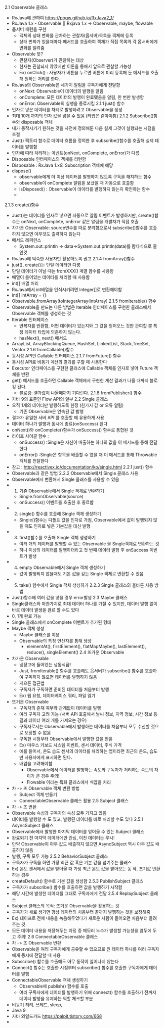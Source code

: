 2.1 Observable 클래스
* RxJava에 관하여 https://poqw.github.io/RxJava2_1/
* RxJava 1.x - Observable  || Rxjava 1.x -> Observable, maybe, flowable
* 옵서버 패턴을 구현 
    * 객체의  상태 변화를 관차하는 관찰자(옵서버)목록을 객체에 등록
    * 상태 변화가 있을때마다 메서드를 호출하여 객체가 직접 목록의 각 옵서버에게 변화를 알려줌
* Observable 뜻?
    * 관찰자(Observer)가 관찰하는 대상
    * 현재는 관찰되지 않았지만 이론을 통해서 앞으로 관찰할 가능성
    * Ex) onClick() : 사용자가 버튼을 누르면 버튼에 미리 등록해 둔 메서드를 호출해 원하는 처리를 한다.
* RxJava의 Observable은 세가지 알림을 구독자에게 전달함
    * onNext: Observable이 데이터의 발행을 알림
    * onComplete: 모든 데이터의 발행이 완료됐음을 알림, 한 번만 발생함
    * onError: Observable의 실행을 종료시킴
2.1.1 just() 함수
* 인자로 넣은 데이터를 차례로 발행하려고 Observable을 생성
* 최대 10개 까지의 인자 값을 넣을 수 있음 (타입은 같아야함)
2.1.2  Subscribe()함수와 disposable 객체
* 내가 동작시키기 원하는 것을 사전에 정의해둔 다음 실제 그것이 실행되는 시점을 조절
* Just() 팩토리 함수로 데이터 흐름을 정의한 후 subscribe()함수를 호출해 실제 데이터를 발행함
* 인자에 따라 처리하는 이벤트(onNext, onComplete, onError)가 다름 
* Disposable 인터페이스의 객체를 리턴함
* Disposable : RxJava 1.x의 Subscription 객체에 해당
* dispose() 
    * observable에게 더 이상 데이터를 발행하지 않도록 구독을 해지하는 함수
    * observable이 onComplete 알림을 보냈을 때 자동으로 호출함
    * isDisposed() : Observable이 데이터를 발행하지 않는지 확인하는 함수
    * 
2.1.3 create()함수
* Just()는 데이터를 인자로 넣으면 자동으로 알림 이벤트가 발생하지만, create()함수는 onNext, onComplete, onError 같은 알림을 개발자가 직접 호출
* 차가운 Observable: source변수를 따로 분리함으로서 subscribe()함수를 호출하지 않으면 아무것도 출력하지 않는다
* 메서드 레퍼런스
    * System.out::println -> data->System.out.println(data)를 람다식으로 줄인것
* RxJava에 익숙한 사용자만 활용하도록 권고
2.1.4  fromArray()함수
* just(), create()는 단일 데이터만 다룸
* 단일 데이터가 아닐 때는 fromXXX() 계열 함수를 사용함
* 배열이 들어있는 데이터를 처리할 때 사용함
* int[] 배열 처리
*  RxJava에서  int배열을 인식시키려면 Integer[]로 변환해야함
* int[] intArray = {}
* Observable.fromArray(toIntegerArray(intArray)
2.1.5 fromIterable() 함수
* Observable을 만드는 다른 방법은 Iterable 인터페이스를 구현한 클래스에서 Observable 객체를 생성하는 것
* Iterable 인터페이스
    * 반복자를 반환함, 어떤 데이터가 있는지와 그 값을 얻어오느 것만 관여할 뿐 특정 데이터 타입에 의존하지 않는다.
    * hasNext(), next() 메서드
*  ArrayList, ArrayBlockingQueue, HashSet, LinkedList, Stack,TreeSet, Vector
2.1.6 fromCallable()함수
* 동시성 API인 Callable 인터페이스
2.1.7 fromFuture() 함수
* 동시성 API로 비동기 계산의 결과를 구할 때 사용한다
* Executor 인터페이스를 구현한 클래스에 Callable 객체를 인자로 넣어 Future 객체를 반환
* get() 메서드를 호출하면 Callable 객체에서 구현한 계산 결과가 나올 때까지 블로킹 된다.
    * 블로킹: 결과값이 나올때까지 기다린다.
2.1.8 fromPublisher() 함수
* 자바 9의 표준인 Flow API의 일부
2.2 Single 클래스
* 오직 1개의 데이터만 발행하도록 한정 (한가지 값 or 오류 알림)
    * 기존 Observable은 연속된 값 발행
* 결과가 유일한 서버 API 를 호출할 때 유용하게 사용
* 데이터 하나가 발행과 동시에 종료(onSuccess) 된다
* onNext()와 onComplete()함수가 onSuccess() 함수로 통합된 것
* 라이프 사이클 함수 : 
    * onSuccess() :Single은 자신이 배출하는 하나의 값을 이 메서드를 통해 전달한다
    *  onError() :Single은 항목을 배출할 수 없을 때 이 메서드를 통해 Throwable 객체를 전달한다
* 참고 : http://reactivex.io/documentation/ko/single.html
2.2.1 just() 함수
* Observable과 같은 방법
2.2.2 Observable에서 Single 클래스 사용
* Observable에서 변환해서 Single 클래스를 사용할 수 있음
* 1) 기존 Observable에서  Single 객체로 변환하기 
    * Single.fromObservable(source)
    * onSuccess() 이벤트를 호출한 후 종료함
* 2) single() 함수를 호출해 Single 객체 생성하기
    * Single()함수는 디폴트 값을 인자로 가짐, Observable에서 값이 발행되지 않을 때도 인자로 넣은 기본값을 대신 발행
* 3) first()함수를 호출해 Single 객체 생성하기
    * 여러 개의 데이터를 발행할 수 있는 Observable 을  Single객체로 변환하는 것
    * 하나 이상의 데이터를 발행하더라고 첫 번째 데이터 발행 후 onSuccess 이벤트가 발생
* 4) empty Observable에서 Single 객체 생성하기
    * 값이 발행되지 않을때도 기본 값을 갖는 Single 객체로 변환할 수 있음
* 5) take() 함수에서 Single 객체 생성하기
2.2.3 Single 클래스의 올바른 사용 방법
* Just()함수에 여러 값을 넣을 경우 error발생
2.3 Maybe 클래스
* Single클래스와 마찬가지로 최대 데이터 하나를 가질 수 있지만, 데이터 발행 없이 바로 데이터 발생을 완료 할 수도 있다
* 0, 1개 완료 가능
* Single 클래스에서 onComplete 이벤트가 추가된 형태
* Maybe 객체 생성
    * Maybe 클래스를 이용
    * Observable의 특정 연산자를 통해 생성
        * elementAt(), firstElement(), flatMapMaybe(), lastElement(), reduce(), singleElement()
2.4 뜨거운 Observable
* 차가운 Observable
    * 냉장고에 들어있는 냉동식품!
    * Just, fromIterable() 함수를 호출해도 옵서버가 subscribe() 함수를 호출하여 구독하지 않으면 데이터를 발행하지 않음
    * 게으른 접근법
    * 구독자가 구독하면 준비된 데이터를 처음부터 발행
    * Ex) 웹 요청, 데이터베이스 쿼리, 파일 읽기
* 뜨거운 Observable 
    * 구독자의 존재 여부와 관계없이 데이터를 발행
    * 여러 구독자 고려 가능 (서버 APi 호출해서 날씨 정보, 지역 정보, 시간 정보 등 결과 데이터 여러 개를 가져오는 경우)
    * 구독자로서는 Observable에서 발행하는 데이터를 처음부터 모두 수신할 것으로 보장할 수 없음
    * 구독한 시점부터 Observable에서 발행한 값을 받음
    * Ex) 마우스 키보드 시스템 이벤트, 센서 데이터, 주식 가격
    * 예를 들어서, 온도 습도 센서의 데이터를 처리하는 앱이라면 최근의 온도, 습도만 사용자에게 표시하면 된다.
    * 배압을 고려해야함 
        * Observable에서 데이터를 발행하는 속도와 구독자가 처리하는 속도의 차이가 큰 경우 주의!
        * Flowable 이라는 특화 클래스에서 배압을 처리
* 차 -> 뜨 Observable 객체 변환 방법
    * Subject 객체 만들기
    * ConnectableObservable 클래스 활용
2.5 Subject 클래스
* 차 -> 뜨 변환
* Observable 속성과 구독자의 속성 모두 가지고 있음
* 데이터를 발행할 수 도 있고, 발행된 데이터를 바로 처리할 수도 있다
2.5.1 AsyncSubject 클래스
* Observable에서 발행한 마지막 데이터를 얻어올 수 있는 Subject 클래스
* 완료되기 전 마지막 데이터에만 관심, 이전 데이터는 무시!
* 만약 Observable이 아무 값도 배출하지 않으면 AsyncSubject 역시 아무 값도 배출하지 않음
* 발행, 구독 모두 가능
2.5.2 BehaviorSubject 클래스
* 구독자가 구독을 하면 가장 최근 값 혹은 기본 값을 넘겨주는 클래스
* Ex) 온도 센서에서 값을 받아올 때 가장 최근 온도 값을 받아오는 동 작, 초기값 반환하는 경우
* createDefault() 함수로 기본 값을 생성함
2.5.3 PublishSubject 클래스
* 구독자가 subscribe() 함수를 호출하면 값을 발행하기 시작함
* 해당 시간에 발생한 데이터를 그대로 구독자에게 전달
2.5.4 ReplaySubject 클래스
* Subject 클래스의 목적: 뜨거운 Observable을 활용하는 것
* 구독자가 새로 생기면 항상 데이터의 처음부터 끝까지 발행하는 것을 보장해줌
* Ex) 테이프로 전체 내용을 녹음해두었다가 새로운 사람이 들어오면 처음부터 들려주는 것
* 모든 데이터 내용을 저장해두는 과정 중 메모리 누수가 발생할 가능성을 염두에 두고 주의!
2.6 ConnectableObservable 클래스
* 차 -> 뜨 Observable 변환
* Observable을 여러 구독자에게 공유할 수 있으므로 원 데이터 하나를 여러 구독자에게 동시에 전달할 때 사용
* Subscribe() 함수를 호출해도 아무 동작이 일어나지 않는다
* Connect() 함수는 호출한 시점부터 subscribe() 함수를 호출한 구독자에게 데이터를 발행
* ConnectableObservable 객체 생성하기
    * Observable에 publish() 함수를 호출
    * 여러 구독자에게 데이터를 발행하기 위해 connect() 함수를 호출하기 전까지 데이터 발행을 유예하는 역할
체크할 부분
* 비동기 처리, 쓰레드, sleep, 
* Java 9
* 자바 와일드카드  https://palpit.tistory.com/668
* 
